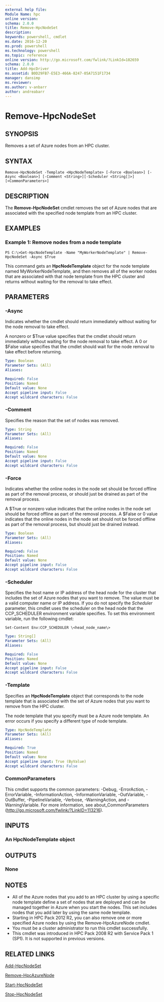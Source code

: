 ```yaml
---
external help file:
Module Name: hpc
online version:
schema: 2.0.0
title: Remove-HpcNodeSet
description:
keywords: powershell, cmdlet
ms.date: 2016-12-20
ms.prod: powershell
ms.technology: powershell
ms.topic: reference
online version: http://go.microsoft.com/fwlink/?LinkId=182659
schema: 2.0.0
title: Add-HpcDriver
ms.assetid: B0D29FB7-E5E3-466A-8247-05A7151F1734
manager: dansimp
ms.reviewer:
ms.author: v-anbarr
author: andreabarr
---
```


# Remove-HpcNodeSet

## SYNOPSIS
Removes a set of Azure nodes from an HPC cluster.

## SYNTAX

```
Remove-HpcNodeSet -Template <HpcNodeTemplate> [-Force <Boolean>] [-Async <Boolean>] [-Comment <String>][-Scheduler <String[]>] [<CommonParameters>]
```

## DESCRIPTION
The **Remove-HpcNodeSet** cmdlet removes the set of Azure nodes that are associated with the specified node template from an HPC cluster.

## EXAMPLES

### Example 1: Remove nodes from a node template
```
PS C:\>Get-HpcNodeTemplate -Name "MyWorkerNodeTemplate" | Remove-HpcNodeSet -Async $True
```

This command gets an **HpcNodeTemplate** object for the node template named MyWorkerNodeTemplate, and then removes all of the worker nodes that are associated with that node template from the HPC cluster and returns without waiting for the removal to take effect.

## PARAMETERS

### -Async
Indicates whether the cmdlet should return immediately without waiting for the node removal to take effect.

A nonzero or $True value specifies that the cmdlet should return immediately without waiting for the node removal to take effect.
A 0 or $False value specifies that the cmdlet should wait for the node removal to take effect before returning.

```yaml
Type: Boolean
Parameter Sets: (All)
Aliases:

Required: False
Position: Named
Default value: None
Accept pipeline input: False
Accept wildcard characters: False
```

### -Comment
Specifies the reason that the set of nodes was removed.

```yaml
Type: String
Parameter Sets: (All)
Aliases:

Required: False
Position: Named
Default value: None
Accept pipeline input: False
Accept wildcard characters: False
```

### -Force
Indicates whether the online nodes in the node set should be forced offline as part of the removal process, or should just be drained as part of the removal process.

A $True or nonzero value indicates that the online nodes in the node set should be forced offline as part of the removal process.
A $False or 0 value indicates that the online nodes in the node set should not be forced offline as part of the removal process, but should just be drained instead.

```yaml
Type: Boolean
Parameter Sets: (All)
Aliases:

Required: False
Position: Named
Default value: None
Accept pipeline input: False
Accept wildcard characters: False
```

### -Scheduler
Specifies the host name or IP address of the head node for the cluster that includes the set of Azure nodes that you want to remove.
The value must be a valid computer name or IP address.
If you do not specify the *Scheduler* parameter, this cmdlet uses the scheduler on the head node that the CCP_SCHEDULER environment variable specifies.
To set this environment variable, run the following cmdlet:

`Set-Content Env:CCP_SCHEDULER \<head_node_name\>`

```yaml
Type: String[]
Parameter Sets: (All)
Aliases:

Required: False
Position: Named
Default value: None
Accept pipeline input: False
Accept wildcard characters: False
```

### -Template
Specifies an **HpcNodeTemplate** object that corresponds to the node template that is associated with the set of Azure nodes that you want to remove from the HPC cluster.

The node template that you specify must be a Azure node template.
An error occurs if you specify a different type of node template.

```yaml
Type: HpcNodeTemplate
Parameter Sets: (All)
Aliases:

Required: True
Position: Named
Default value: None
Accept pipeline input: True (ByValue)
Accept wildcard characters: False
```

### CommonParameters
This cmdlet supports the common parameters: -Debug, -ErrorAction, -ErrorVariable, -InformationAction, -InformationVariable, -OutVariable, -OutBuffer, -PipelineVariable, -Verbose, -WarningAction, and -WarningVariable. For more information, see about_CommonParameters (http://go.microsoft.com/fwlink/?LinkID=113216).

## INPUTS

### An HpcNodeTemplate object

## OUTPUTS

### None

## NOTES
* All of the Azure nodes that you add to an HPC cluster by using a specific node template define a set of nodes that are deployed and can be managed together in Azure when you start the nodes. This set includes nodes that you add later by using the same node template.
* Starting in HPC Pack 2012 R2, you can also remove one or more specified Azure nodes by using the Remove-HpcAzureNode cmdlet.
* You must be a cluster administrator to run this cmdlet successfully.
* This cmdlet was introduced in HPC Pack 2008 R2 with Service Pack 1 (SP1). It is not supported in previous versions.

## RELATED LINKS

[Add-HpcNodeSet](./Add-HpcNodeSet.md)

[Remove-HpcAzureNode](./Remove-HpcAzureNode.md)

[Start-HpcNodeSet](./Start-HpcNodeSet.md)

[Stop-HpcNodeSet](./Stop-HpcNodeSet.md)
